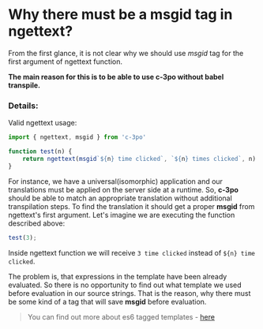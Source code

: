 # Why there must be a msgid tag in ngettext?

From the first glance, it is not clear why we should use *msgid* tag for the first argument of ngettext
function.
 
**The main reason for this is to be able to use c-3po without babel transpile.**

### Details:

Valid ngettext usage:

```js
import { ngettext, msgid } from 'c-3po'

function test(n) {
    return ngettext(msgid`${n} time clicked`, `${n} times clicked`, n)
}
``` 

For instance, we have a universal(isomorphic) application and our translations must be applied on the server side at a runtime. So, **c-3po** should be able to match an appropriate translation without 
additional transpilation steps. To find the translation it should 
get a proper **msgid** from ngettext's first argument. Let's imagine we are executing the function
described above:

```js
test(3);
```

Inside ngettext function we will receive `3 time clicked` instead of `${n} time clicked`.

The problem is, that expressions in the template have been already evaluated. 
So there is no opportunity to find out what template we used before evaluation in our source strings. 
That is the reason, why there must be some kind of a tag that will save **msgid** before evaluation.

> You can find out more about es6 tagged templates - [here](https://developer.mozilla.org/en-US/docs/Web/JavaScript/Reference/Template_literals)


